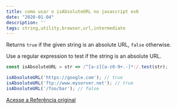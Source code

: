 ```yaml
---
title: como usar o isAbsoluteURL no javascript es6
date: "2020-01-04"
description: ''
tags: string,utility,browser,url,intermediate
---
```


Returns `true` if the given string is an absolute URL, `false` otherwise.

Use a regular expression to test if the string is an absolute URL.

```js
const isAbsoluteURL = str => /^[a-z][a-z0-9+.-]*:/.test(str);
```

```js
isAbsoluteURL('https://google.com'); // true
isAbsoluteURL('ftp://www.myserver.net'); // true
isAbsoluteURL('/foo/bar'); // false
```


[Acesse a Referência original](http://github.com/30-seconds/)
